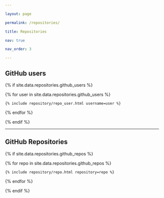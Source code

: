 ```yaml
---

layout: page

permalink: /repositories/

title: Repositories

nav: true

nav_order: 3

---
```


## GitHub users

{% if site.data.repositories.github_users %}

<div class="repositories d-flex flex-wrap flex-md-row flex-column justify-content-between align-items-center">

  {% for user in site.data.repositories.github_users %}

    {% include repository/repo_user.html username=user %}

  {% endfor %}

</div>

{% endif %}

---

## GitHub Repositories

{% if site.data.repositories.github_repos %}

<div class="repositories d-flex flex-wrap flex-md-row flex-column justify-content-between align-items-center">

  {% for repo in site.data.repositories.github_repos %}

    {% include repository/repo.html repository=repo %}

  {% endfor %}

</div>

{% endif %}

